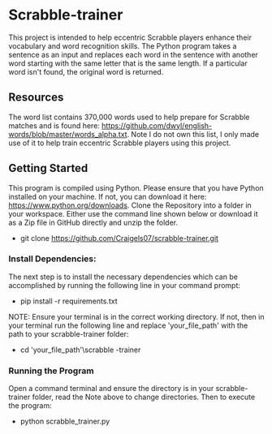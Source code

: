 # Scrabble-trainer
This project is intended to help eccentric Scrabble players enhance their vocabulary and word recognition skills. The Python program takes a sentence as an input and replaces each word in the sentence with another word starting with the same letter that is the same length. If a particular word isn't found, the original word is returned.

## Resources 
The word list contains 370,000 words used to help prepare for Scrabble matches and is found here: https://github.com/dwyl/english-words/blob/master/words_alpha.txt. Note I do not own this list, I only made use of it to help train eccentric Scrabble players using this project.

## Getting Started
This program is compiled using Python. Please ensure that you have Python installed on your machine. If not, you can download it here: https://www.python.org/downloads.
Clone the Repository into a folder in your workspace. Either use the command line shown below or download it as a Zip file in GitHub directly and unzip the folder.
- git clone https://github.com/Craigels07/scrabble-trainer.git

### Install Dependencies:
The next step is to install the necessary dependencies which can be accomplished by running the following line in your command prompt:
- pip install -r requirements.txt

NOTE: Ensure your terminal is in the correct working directory. If not, then in your terminal run the following line and replace 'your_file_path' with the path to your scrabble-trainer folder:
- cd 'your_file_path'\scrabble -trainer

### Running the Program
Open a command terminal and ensure the directory is in your scrabble-trainer folder, read the Note above to change directories. Then to execute the program:
- python scrabble_trainer.py



